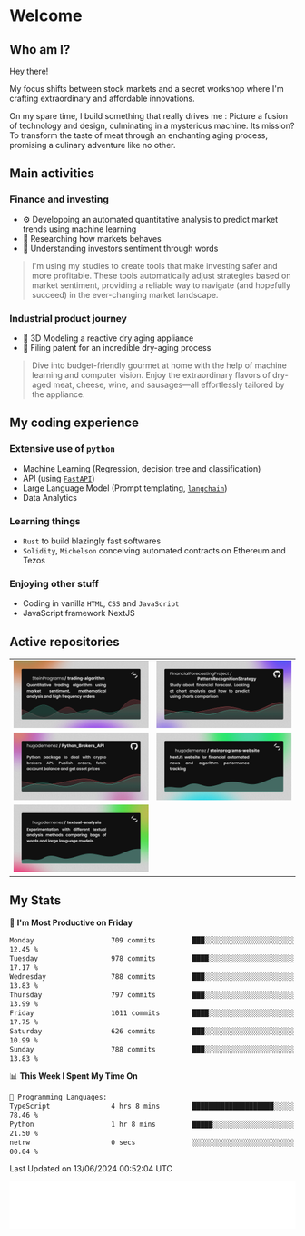 # Welcome 

## Who am I?

Hey there! 

My focus shifts between stock markets and a secret workshop where I'm crafting extraordinary and affordable innovations. 



On my spare time, I build something that really drives me :
Picture a fusion of technology and design, culminating in a mysterious machine. 
Its mission? To transform the taste of meat through an enchanting aging process, promising a culinary adventure like no other.

## Main activities

### Finance and investing
* ⚙️ Developping an automated quantitative analysis to predict market trends using machine learning
* 📝 Researching how markets behaves
* 🧠 Understanding investors sentiment through words

> I'm using my studies to create tools that make investing safer and more profitable. These tools automatically adjust strategies based on market sentiment, providing a reliable way to navigate (and hopefully succeed) in the ever-changing market landscape.

### Industrial product journey
* 🚀 3D Modeling a reactive dry aging appliance
* 📎 Filing patent for an incredible dry-aging process

> Dive into budget-friendly gourmet at home with the help of machine learning and computer vision. Enjoy the extraordinary flavors of dry-aged meat, cheese, wine, and sausages—all effortlessly tailored by the appliance.

## My coding experience

### Extensive use of `python` 

* Machine Learning (Regression, decision tree and classification)
* API (using [`FastAPI`](https://fastapi.tiangolo.com))
* Large Language Model (Prompt templating, [`langchain`](https://python.langchain.com/docs/get_started/introduction))
* Data Analytics

### Learning things

* `Rust` to build blazingly fast softwares
* `Solidity`, `Michelson` conceiving automated contracts on Ethereum and Tezos

### Enjoying other stuff

* Coding in vanilla `HTML`, `CSS` and `JavaScript` 
* JavaScript framework NextJS
  
## Active repositories
|||
| ------------- | ------------- |
|[![Python Trading Algorithm](assets/base_python_architecture.png)](https://github.com/SteinPrograms/base-python-architecture)|[![Quantitative Prediction](assets/pattern_recognition_strategy.png)](https://github.com/FinancialForecastingProject/PatternRecognitionStrategy.git)|
|[![Broker SDK](assets/python_brokers_api.png)](https://github.com/hugodemenez/Python_Brokers_API)|[![NextJS Website](assets/steinprograms-website.png)](https://github.com/hugodemenez/steinprograms-website)|
|[![Textual](assets/textual-analysis.png)](https://github.com/hugodemenez/textual-analysis)||


## My Stats

<!--START_SECTION:waka-->
📅 **I'm Most Productive on Friday** 

```text
Monday                   709 commits         ███░░░░░░░░░░░░░░░░░░░░░░   12.45 % 
Tuesday                  978 commits         ████░░░░░░░░░░░░░░░░░░░░░   17.17 % 
Wednesday                788 commits         ███░░░░░░░░░░░░░░░░░░░░░░   13.83 % 
Thursday                 797 commits         ███░░░░░░░░░░░░░░░░░░░░░░   13.99 % 
Friday                   1011 commits        ████░░░░░░░░░░░░░░░░░░░░░   17.75 % 
Saturday                 626 commits         ███░░░░░░░░░░░░░░░░░░░░░░   10.99 % 
Sunday                   788 commits         ███░░░░░░░░░░░░░░░░░░░░░░   13.83 % 
```


📊 **This Week I Spent My Time On** 

```text
💬 Programming Languages: 
TypeScript               4 hrs 8 mins        ████████████████████░░░░░   78.46 % 
Python                   1 hr 8 mins         █████░░░░░░░░░░░░░░░░░░░░   21.50 % 
netrw                    0 secs              ░░░░░░░░░░░░░░░░░░░░░░░░░   00.04 % 
```


 Last Updated on 13/06/2024 00:52:04 UTC
<!--END_SECTION:waka-->

![Coding metrics](metrics.plugin.wakatime.svg)
